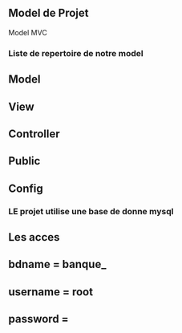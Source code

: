 ## Model de Projet

Model MVC
### Liste de repertoire de notre model
## Model
## View
## Controller
## Public
## Config

### LE projet utilise une base de donne mysql
## Les acces
## bdname = banque_
## username = root
## password =
## 

